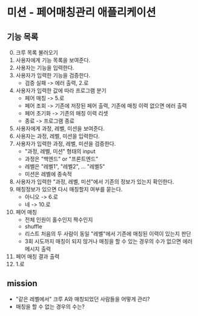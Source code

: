 # 미션 - 페어매칭관리 애플리케이션


## 기능 목록
0. 크루 목록 불러오기
1. 사용자에게 기능 목록을 보여준다.
2. 사용자는 기능을 입력한다.
3. 사용자가 입력한 기능을 검증한다.
   - 검증 실패 -> 에러 출력, 2.로
4. 사용자가 입력한 값에 따라 프로그램 분기
   - 페어 매칭 -> 5.로
   - 페어 조회 -> 기존에 저장된 페어 출력, 기존에 매칭 이력 없으면 에러 출력
   - 페어 초기화 -> 기존의 매칭 이력 리셋
   - 종료 -> 프로그램 종료
5. 사용자에게 과정, 레벨, 미션을 보여준다.
6. 사용자는 과정, 레벨, 미션을 입력한다.
7. 사용자가 입력한 과정, 레벨, 미션을 검증한다.
   - "과정, 레벨, 미션" 형태의 input
   - 과정은 "백엔드" or "프론트엔드"
   - 레벨은 "레벨1", "레벨2", ... "레벨5"
   - 미션은 레벨에 종속적
8. 사용자가 입력한 "과정, 레벨, 미션"에서 기존의 정보가 있는지 확인한다. 
9. 매칭정보가 있으면 다시 매칭할지 여부를 묻는다.
   - 아니오 -> 6.로
   - 네 -> 10.로
10. 페어 매칭
    - 전체 인원이 홀수인지 짝수인지
    - shuffle
    - 리스트 처음의 두 사람이 동일 "레벨"에서 기존에 매칭된 이력이 있는지 판단
    - 3회 시도까지 매칭이 되지 않거나 매칭을 할 수 있는 경우의 수가 없으면 에러 메시지 출력
11. 페어 매칭 결과 출력
12. 1.로

## mission
- "같은 레벨에서" 크루 A와 매칭되었던 사람들을 어떻게 관리?
- 매칭을 할 수 없는 경우의 수는?




